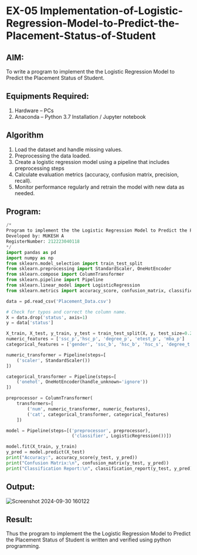 # EX-05 Implementation-of-Logistic-Regression-Model-to-Predict-the-Placement-Status-of-Student

## AIM:
To write a program to implement the the Logistic Regression Model to Predict the Placement Status of Student.

## Equipments Required:
1. Hardware – PCs
2. Anaconda – Python 3.7 Installation / Jupyter notebook

## Algorithm
1. Load the dataset and handle missing values.
2. Preprocessing the data loaded.
3. Create a logistic regression model using a pipeline that includes preprocessing steps
4. Calculate evaluation metrics (accuracy, confusion matrix, precision, recall).
5. Monitor performance regularly and retrain the model with new data as needed. 

## Program:
```py
/*
Program to implement the the Logistic Regression Model to Predict the Placement Status of Student.
Developed by: MUKESH A
RegisterNumber: 212223040118
*/
import pandas as pd
import numpy as np
from sklearn.model_selection import train_test_split
from sklearn.preprocessing import StandardScaler, OneHotEncoder
from sklearn.compose import ColumnTransformer
from sklearn.pipeline import Pipeline
from sklearn.linear_model import LogisticRegression
from sklearn.metrics import accuracy_score, confusion_matrix, classification_report

data = pd.read_csv('Placement_Data.csv')

# Check for typos and correct the column name.
X = data.drop('status', axis=1)  
y = data['status']  

X_train, X_test, y_train, y_test = train_test_split(X, y, test_size=0.2, random_state=42)
numeric_features = ['ssc_p','hsc_p', 'degree_p', 'etest_p', 'mba_p']
categorical_features = ['gender', 'ssc_b', 'hsc_b', 'hsc_s', 'degree_t', 'workex', 'specialisation']  

numeric_transformer = Pipeline(steps=[
    ('scaler', StandardScaler())
])

categorical_transformer = Pipeline(steps=[
    ('onehot', OneHotEncoder(handle_unknown='ignore'))
])

preprocessor = ColumnTransformer(
    transformers=[
        ('num', numeric_transformer, numeric_features),
        ('cat', categorical_transformer, categorical_features)
    ])

model = Pipeline(steps=[('preprocessor', preprocessor),
                         ('classifier', LogisticRegression())])

model.fit(X_train, y_train)
y_pred = model.predict(X_test)
print("Accuracy:", accuracy_score(y_test, y_pred))
print("Confusion Matrix:\n", confusion_matrix(y_test, y_pred))
print("Classification Report:\n", classification_report(y_test, y_pred))
```

## Output:
![Screenshot 2024-09-30 160122](https://github.com/user-attachments/assets/3553bbd4-c266-4e36-b9cc-c4027ba60141)



## Result:
Thus the program to implement the the Logistic Regression Model to Predict the Placement Status of Student is written and verified using python programming.

